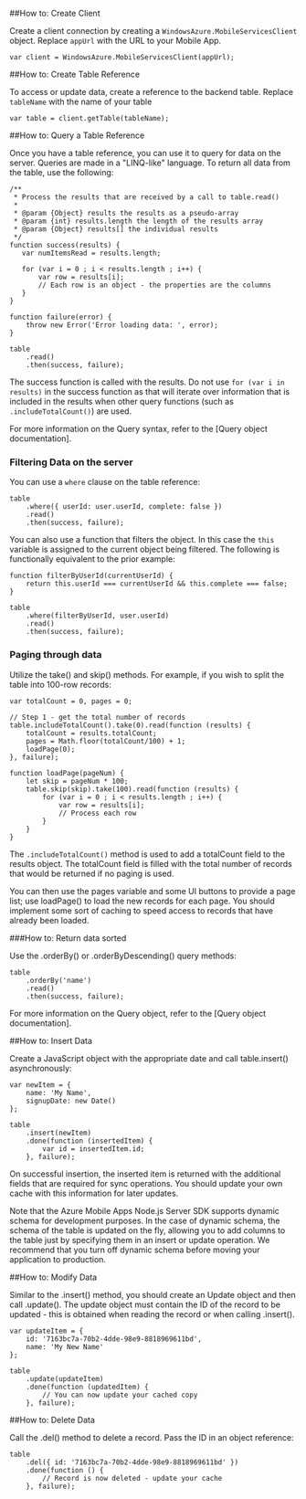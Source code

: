 ##<a name="create-client"></a>How to: Create Client

Create a client connection by creating a `WindowsAzure.MobileServicesClient` object.  Replace `appUrl` with the URL to your Mobile App.

```
var client = WindowsAzure.MobileServicesClient(appUrl);
```

##<a name="table-reference"></a>How to: Create Table Reference

To access or update data, create a reference to the backend table. Replace `tableName` with the name of your table

```
var table = client.getTable(tableName);
```

##<a name="querying"></a>How to: Query a Table Reference

Once you have a table reference, you can use it to query for data on the server.  Queries are made in a "LINQ-like" language.
To return all data from the table, use the following:

```
/**
 * Process the results that are received by a call to table.read()
 *
 * @param {Object} results the results as a pseudo-array
 * @param {int} results.length the length of the results array
 * @param {Object} results[] the individual results
 */
function success(results) {
   var numItemsRead = results.length;

   for (var i = 0 ; i < results.length ; i++) {
       var row = results[i];
       // Each row is an object - the properties are the columns
   }
}

function failure(error) {
    throw new Error('Error loading data: ', error);
}

table
    .read()
    .then(success, failure);
```

The success function is called with the results.   Do not use `for (var i in results)` in
the success function as that will iterate over information that is included in the results
when other query functions (such as `.includeTotalCount()`) are used.

For more information on the Query syntax, refer to the [Query object documentation].

### Filtering Data on the server

You can use a `where` clause on the table reference:

```
table
    .where({ userId: user.userId, complete: false })
    .read()
    .then(success, failure);
```

You can also use a function that filters the object.  In this case the `this` variable is assigned to the
current object being filtered.  The following is functionally equivalent to the prior example:

```
function filterByUserId(currentUserId) {
    return this.userId === currentUserId && this.complete === false;
}

table
    .where(filterByUserId, user.userId)
    .read()
    .then(success, failure);
```

### Paging through data

Utilize the take() and skip() methods.  For example, if you wish to split the table into 100-row records:

```
var totalCount = 0, pages = 0;

// Step 1 - get the total number of records
table.includeTotalCount().take(0).read(function (results) {
    totalCount = results.totalCount;
    pages = Math.floor(totalCount/100) + 1;
    loadPage(0);
}, failure);

function loadPage(pageNum) {
    let skip = pageNum * 100;
    table.skip(skip).take(100).read(function (results) {
        for (var i = 0 ; i < results.length ; i++) {
            var row = results[i];
            // Process each row
        }
    }
}
```

The `.includeTotalCount()` method is used to add a totalCount field to the results object.  The
totalCount field is filled with the total number of records that would be returned if no paging
is used.

You can then use the pages variable and some UI buttons to provide a page list; use loadPage() to
load the new records for each page.  You should implement some sort of caching to speed access to
records that have already been loaded.


###<a name="sorting-data"></a>How to: Return data sorted

Use the .orderBy() or .orderByDescending() query methods:

```
table
    .orderBy('name')
    .read()
    .then(success, failure);
```

For more information on the Query object, refer to the [Query object documentation].

##<a name="inserting"></a>How to: Insert Data

Create a JavaScript object with the appropriate date and call table.insert() asynchronously:

```
var newItem = {
    name: 'My Name',
    signupDate: new Date()
};

table
    .insert(newItem)
    .done(function (insertedItem) {
        var id = insertedItem.id;
    }, failure);
```

On successful insertion, the inserted item is returned with the additional fields that are required
for sync operations.  You should update your own cache with this information for later updates.

Note that the Azure Mobile Apps Node.js Server SDK supports dynamic schema for development purposes.
In the case of dynamic schema, the schema of the table is updated on the fly, allowing you to add
columns to the table just by specifying them in an insert or update operation.  We recommend that
you turn off dynamic schema before moving your application to production.

##<a name="modifying"></a>How to: Modify Data

Similar to the .insert() method, you should create an Update object and then call .update().  The update
object must contain the ID of the record to be updated - this is obtained when reading the record or
when calling .insert().

```
var updateItem = {
    id: '7163bc7a-70b2-4dde-98e9-8818969611bd',
    name: 'My New Name'
};

table
    .update(updateItem)
    .done(function (updatedItem) {
        // You can now update your cached copy
    }, failure);
```

##<a name="deleting"></a>How to: Delete Data

Call the .del() method to delete a record.  Pass the ID in an object reference:

```
table
    .del({ id: '7163bc7a-70b2-4dde-98e9-8818969611bd' })
    .done(function () {
        // Record is now deleted - update your cache
    }, failure);
```
